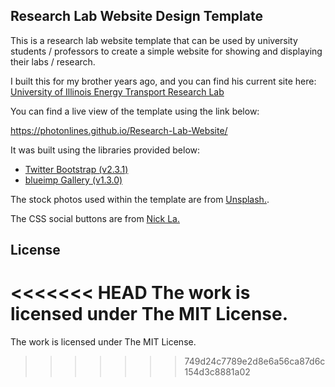 
## Research Lab Website Design Template

This is a research lab website template that can be used by university students / professors to create a simple website for showing and displaying their labs / research. 

I built this for my brother years ago, and you can find his current site here: [University of Illinois Energy Transport Research Lab](http://etrl.mechanical.illinois.edu/)

You can find a live view of the template using the link below:

https://photonlines.github.io/Research-Lab-Website/

It was built using the libraries provided below:

- [Twitter Bootstrap (v2.3.1)](https://github.com/twbs/bootstrap)
- [blueimp Gallery (v1.3.0)](https://github.com/blueimp/Gallery)

The stock photos used within the template are from [Unsplash.](https://unsplash.com/). 

The CSS social buttons are from [Nick La.](http://webdesignerwall.com/tutorials/css-social-buttons)

## License

<<<<<<< HEAD
The work is licensed under The MIT License.
=======
The work is licensed under The MIT License.
>>>>>>> 749d24c7789e2d8e6a56ca87d6c154d3c8881a02
